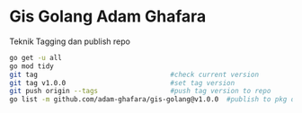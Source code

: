 # Gis Golang Adam Ghafara

Teknik Tagging dan publish repo

```sh
go get -u all
go mod tidy
git tag                                 #check current version
git tag v1.0.0                          #set tag version
git push origin --tags                  #push tag version to repo
go list -m github.com/adam-ghafara/gis-golang@v1.0.0  #publish to pkg dev, replace ORG/URL with your repo URL
```

<!-- ```sh
[https://asia-southeast2-testlogin-366704.cloudfunctions.net/updated](https://asia-southeast2-testlogin-366704.cloudfunctions.net/getaaalll -get all
```

```sh
https://asia-southeast2-testlogin-366704.cloudfunctions.net/function-16 -admin khusus
https://asia-southeast2-testlogin-366704.cloudfunctions.net/gislocation -gis tempat penjualan
https://asia-southeast2-testlogin-366704.cloudfunctions.net/post -post ( ini payloadnya {
   " Username": "pakrolly",
		"Password": "ganteng",
		"Role":     "admin"
})
```

```sh
https://us-central1-testlogin-366704.cloudfunctions.net/delete
https://asia-southeast2-testlogin-366704.cloudfunctions.net/updated)
``` -->
